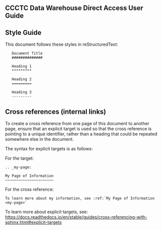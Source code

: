 CCCTC Data Warehouse Direct Access User Guide
---------------------------------------------


Style Guide
-----------

This document follows these styles in reStructuredText:

```
   Document Title
   ##############
   
   Heading 1
   *********
   
   Heading 2
   =========
   
   Heading 3
   ---------
```

Cross references (internal links)
---------------------------------

To create a cross reference from one page of this document to another page,
ensure that an explicit target is used so that the cross reference is pointing to a unique identifier, rather than a heading that could be repeated somewhere else in the document.

The syntax for explicit targets is as follows:

For the target:

    .. _my-page:

    My Page of Information
    ~~~~~~~~~~~~~~~~~~~~~~

For the cross reference:

    To learn more about my information, see :ref:`My Page of Information <my-page>`

To learn more about explicit targets, see:
<https://docs.readthedocs.io/en/stable/guides/cross-referencing-with-sphinx.html#explicit-targets>


